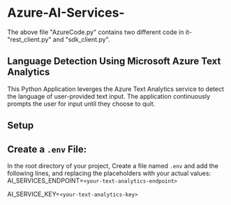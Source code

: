 # Azure-AI-Services-
The above file "AzureCode.py" contains two different code in it- "rest_client.py" and "sdk_client.py".

## Language Detection Using Microsoft Azure Text Analytics

This Python Application leverges the Azure Text Analytics service to detect the language of user-provided text input.
The application continuously prompts the user for input until they choose to quit.

## Setup

## Create a `.env` File:
In the root directory of your project, Create a file named `.env` and add the following lines, and replacing the placeholders with your actual values:
AI_SERVICES_ENDPOINT=`<your-text-analytics-endpoint>`

AI_SERVICE_KEY=`<your-text-analytics-key>`
